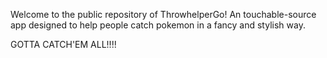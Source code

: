Welcome to the public repository of ThrowhelperGo!
An touchable-source app designed to help people catch pokemon in a fancy and stylish way.

GOTTA CATCH'EM ALL!!!!